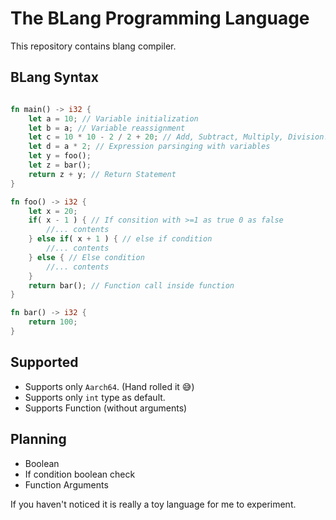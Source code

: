 # The BLang Programming Language

This repository contains blang compiler.


## BLang Syntax
```rust

fn main() -> i32 {
    let a = 10; // Variable initialization
    let b = a; // Variable reassignment
    let c = 10 * 10 - 2 / 2 + 20; // Add, Subtract, Multiply, Division. BODMAS Rule
    let d = a * 2; // Expression parsinging with variables
    let y = foo();
    let z = bar();
    return z + y; // Return Statement
}

fn foo() -> i32 {
    let x = 20;
    if( x - 1 ) { // If consition with >=1 as true 0 as false
        //... contents
    } else if( x + 1 ) { // else if condition 
        //... contents 
    } else { // Else condition
        //... contents
    }
    return bar(); // Function call inside function
}

fn bar() -> i32 {
    return 100;
}

```

## Supported

- Supports only `Aarch64`. (Hand rolled it 😅)
- Supports only `int` type as default.
- Supports Function (without arguments)

## Planning

- Boolean
- If condition boolean check
- Function Arguments


If you haven't noticed it is really a toy language for me to experiment.



